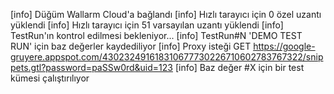 [info] Düğüm Wallarm Cloud'a bağlandı
[info] Hızlı tarayıcı için 0 özel uzantı yüklendi
[info] Hızlı tarayıcı için 51 varsayılan uzantı yüklendi
[info] TestRun'ın kontrol edilmesi bekleniyor...
[info] TestRun#N 'DEMO TEST RUN' için baz değerler kaydediliyor
[info] Proxy isteği GET https://google-gruyere.appspot.com/430232491618310677730226710602783767322/snippets.gtl?password=paSSw0rd&uid=123
[info] Baz değer #X için bir test kümesi çalıştırılıyor